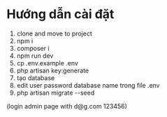 <h1>Hướng dẫn cài đặt</h1>
<ol>
<li> clone and move to project </li>
<li> npm i </li>
<li> composer i </li>
<li> npm run dev </li>
<li> cp .env.example .env </li>
<li> php artisan key:generate</li>
<li> tạo database </li>
<li> edit user password database name trong file .env</li>
<li> php artisan migrate --seed </li>
</ol>
(login admin page with d@g.com 123456)
